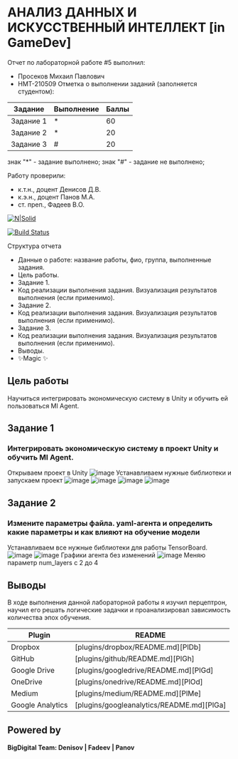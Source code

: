 # АНАЛИЗ ДАННЫХ И ИСКУССТВЕННЫЙ ИНТЕЛЛЕКТ [in GameDev]
Отчет по лабораторной работе #5 выполнил:
- Просеков Михаил Павлович
- НМТ-210509
Отметка о выполнении заданий (заполняется студентом):

| Задание | Выполнение | Баллы |
| ------ | ------ | ------ |
| Задание 1 | * | 60 |
| Задание 2 | * | 20 |
| Задание 3 | # | 20 |

знак "*" - задание выполнено; знак "#" - задание не выполнено;

Работу проверили:
- к.т.н., доцент Денисов Д.В.
- к.э.н., доцент Панов М.А.
- ст. преп., Фадеев В.О.

[![N|Solid](https://cldup.com/dTxpPi9lDf.thumb.png)](https://nodesource.com/products/nsolid)

[![Build Status](https://travis-ci.org/joemccann/dillinger.svg?branch=master)](https://travis-ci.org/joemccann/dillinger)

Структура отчета

- Данные о работе: название работы, фио, группа, выполненные задания.
- Цель работы.
- Задание 1.
- Код реализации выполнения задания. Визуализация результатов выполнения (если применимо).
- Задание 2.
- Код реализации выполнения задания. Визуализация результатов выполнения (если применимо).
- Задание 3.
- Код реализации выполнения задания. Визуализация результатов выполнения (если применимо).
- Выводы.
- ✨Magic ✨

## Цель работы
Научиться интегрировать экономическую систему в Unity и обучить ей пользоваться Ml Agent.

## Задание 1
### Интегрировать экономическую систему в проект Unity и обучить Ml Agent.
Открываем проект в Unity
![image](https://user-images.githubusercontent.com/113620568/204133032-b9c131a5-e3fa-4c2f-a5c4-8cee931ddb2f.png)
Устанавливаем нужные библиотеки и запускаем проект
![image](https://user-images.githubusercontent.com/113620568/204134160-d23ebfec-a636-4113-abf6-4ac592a4593d.png)
![image](https://user-images.githubusercontent.com/113620568/204134173-05a3eba3-935b-424f-aaf1-4d2d0a610b9b.png)
![image](https://user-images.githubusercontent.com/113620568/204134180-38677e69-a48e-42c3-9d33-1a718ded7d84.png)
![image](https://user-images.githubusercontent.com/113620568/204134188-0a2abf01-8994-40d9-9760-9cde30bb8ef5.png)




## Задание 2
### Измените параметры файла. yaml-агента и определить какие параметры и как влияют на обучение модели
Устанавливаем все нужные библиотеки для работы TensorBoard.
![image](https://user-images.githubusercontent.com/113620568/204134376-feceaab2-8fba-455b-b108-4824e3ff7176.png)
![image](https://user-images.githubusercontent.com/113620568/204134407-0b994403-5e41-42a2-ba9f-d443785abd08.png)
Графики агента без изменений
![image](https://user-images.githubusercontent.com/113620568/204134438-ad425d03-4152-4bd8-94fb-99e7f97e41d1.png)
Меняю параметр num_layers с 2 до 4


## Выводы

В ходе выполнения данной лабораторной работы я изучил перцептрон, научил его решать логические задачки и проанализировал зависимость количества эпох обучения.

| Plugin | README |
| ------ | ------ |
| Dropbox | [plugins/dropbox/README.md][PlDb] |
| GitHub | [plugins/github/README.md][PlGh] |
| Google Drive | [plugins/googledrive/README.md][PlGd] |
| OneDrive | [plugins/onedrive/README.md][PlOd] |
| Medium | [plugins/medium/README.md][PlMe] |
| Google Analytics | [plugins/googleanalytics/README.md][PlGa] |

## Powered by

**BigDigital Team: Denisov | Fadeev | Panov**
